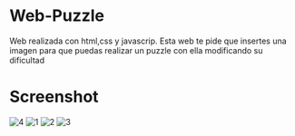 # Web-Puzzle
Web realizada con html,css y javascrip. Esta web te pide que insertes una imagen para que puedas realizar un puzzle con ella modificando su dificultad

Screenshot
=====
![4](https://user-images.githubusercontent.com/44770300/61467951-ce148180-a97c-11e9-9634-4fbfdf4746ba.png)
![1](https://user-images.githubusercontent.com/44770300/61467952-ce148180-a97c-11e9-93a3-f4fa6a8a2d7a.png)
![2](https://user-images.githubusercontent.com/44770300/61467954-cead1800-a97c-11e9-93b4-0a61302e77f9.png)
![3](https://user-images.githubusercontent.com/44770300/61467956-cead1800-a97c-11e9-812e-f2ecc42d9f26.png)
